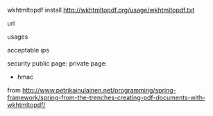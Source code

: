 
wkhtmltopdf install
http://wkhtmltopdf.org/usage/wkhtmltopdf.txt

url

usages

acceptable ips

security
public page:
private page:
- hmac


from
http://www.petrikainulainen.net/programming/spring-framework/spring-from-the-trenches-creating-pdf-documents-with-wkhtmltopdf/
